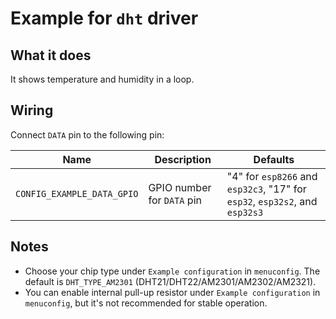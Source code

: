 # Example for `dht` driver

## What it does

It shows temperature and humidity in a loop.

## Wiring

Connect `DATA` pin to the following pin:

| Name | Description | Defaults |
|------|-------------|----------|
| `CONFIG_EXAMPLE_DATA_GPIO` | GPIO number for `DATA` pin | "4" for `esp8266` and `esp32c3`, "17" for `esp32`, `esp32s2`, and `esp32s3` |

## Notes

- Choose your chip type under `Example configuration` in `menuconfig`. The default is `DHT_TYPE_AM2301` (DHT21/DHT22/AM2301/AM2302/AM2321).
- You can enable internal pull-up resistor under `Example configuration` in `menuconfig`,
  but it's not recommended for stable operation.

